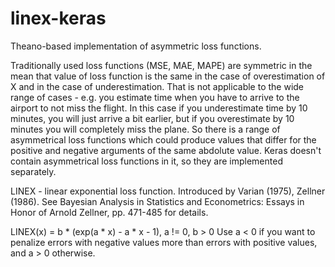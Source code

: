 # linex-keras
Theano-based implementation of asymmetric loss functions.

Traditionally used loss functions (MSE, MAE, MAPE) are symmetric in the mean that value of loss function is the same in the case of overestimation of X and in the case of underestimation. That is not applicable to the wide range of cases - e.g. you estimate time when you have to arrive to the airport to not miss the flight. In this case if you underestimate time by 10 minutes, you will just arrive a bit earlier, but if you overestimate by 10 minutes you will completely miss the plane.
So there is a range of asymmetrical loss functions which could produce values that differ for the positive and negative arguments of the same abdolute value.
Keras doesn't contain asymmetrical loss functions in it, so they are implemented separately.

LINEX - linear exponential loss function. Introduced by Varian (1975), Zellner (1986). See Bayesian Analysis in Statistics and Econometrics: Essays in Honor of Arnold Zellner, pp. 471-485 for details.

LINEX(x) = b * (exp(a * x) - a * x - 1), a != 0, b > 0
Use a < 0 if you want to penalize errors with negative values more than errors with positive values, and a > 0 otherwise.

